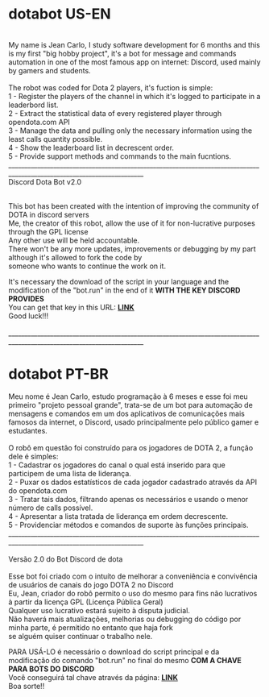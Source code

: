 # dotabot US-EN
</br>
My name is Jean Carlo, I study software development for 6 months and this is my first "big hobby project", it's a bot for message and commands automation in one of the most famous app on internet: Discord, used mainly by gamers and students.</br>
</br>
The robot was coded for Dota 2 players, it's fuction is simple:</br>
1 - Register the players of the channel in which it's logged to participate in a leaderbord list.</br>
2 - Extract the statistical data of every registered player through opendota.com API</br>
3 - Manage the data and pulling only the necessary information using the least calls quantity possible.</br>
4 - Show the leaderboard list in decrescent order.</br>
5 - Provide support methods and commands to the main fucntions.</br>
________________________________________________________________________________________________________________________</br>
Discord Dota Bot v2.0
</br></br>

This bot has been created with the intention of improving the community of DOTA in discord servers</br>
Me, the creator of this robot, allow the use of it for non-lucrative purposes through the GPL license</br>
Any other use will be held accountable.</br>
There won't be any more updates, improvements or debugging by my part although it's allowed to fork the code by</br>
someone who wants to continue the work on it.</br>

It's necessary the download of the script in your language and the modification of the "bot.run" in the end of it **WITH THE KEY DISCORD PROVIDES**</br>
You can get that key in this URL: [**LINK**](https://discord.com/developers/applications)<br/>
Good luck!!!</br>
</br>
________________________________________________________________________________________________________________________<br/>
# dotabot PT-BR

Meu nome é Jean Carlo, estudo programação à 6 meses e esse foi meu primeiro "projeto pessoal grande", trata-se de um bot para automação de mensagens e comandos em um dos aplicativos de comunicações mais famosos da internet, o Discord, usado principalmente pelo público gamer e estudantes.<br/>
<br/>
O robô em questão foi construído para os jogadores de DOTA 2, a função dele é simples:<br/>
1 - Cadastrar os jogadores do canal o qual está inserido para que participem de uma lista de liderança.<br/>
2 - Puxar os dados estatísticos de cada jogador cadastrado através da API do opendota.com<br/>
3 - Tratar tais dados, filtrando apenas os necessários e usando o menor número de calls possível.<br/>
4 - Apresentar a lista tratada de liderança em ordem decrescente.<br/>
5 - Providenciar métodos e comandos de suporte às funções principais.<br/>
________________________________________________________________________________________________________________________<br/>
<br/>
Versão 2.0 do Bot Discord de dota<br/>
<br/>
Esse bot foi criado com o intuíto de melhorar a conveniência e convivência de usuários de canais do jogo DOTA 2 no Discord<br/>
Eu, Jean, criador do robô permito o uso do mesmo para fins não lucrativos à partir da licença GPL (Licença Pública Geral)<br/>
Qualquer uso lucrativo estará sujeito à disputa judicial.<br/>
Não haverá mais atualizações, melhorias ou debugging do código por minha parte, é permitido no entanto que haja fork<br/>
se alguém quiser continuar o trabalho nele.<br/>

PARA USÁ-LO é necessário o download do script principal e da modificação do comando "bot.run" no final do mesmo **COM A CHAVE PARA BOTS DO DISCORD**<br/>
Você conseguirá tal chave através da página: [**LINK**](https://discord.com/developers/applications)<br/>
Boa sorte!!


